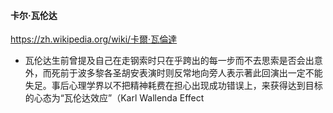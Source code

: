 #### 卡尔·瓦伦达
https://zh.wikipedia.org/wiki/卡爾·瓦倫達
- 瓦伦达生前曾提及自己在走钢索时只在乎跨出的每一步而不去思索是否会出意外，而死前于波多黎各圣胡安表演时则反常地向旁人表示著此回演出一定不能失足。事后心理学界以不把精神耗费在担心出现成功错误上，来获得达到目标的心态为“瓦伦达效应”（Karl Wallenda Effect
